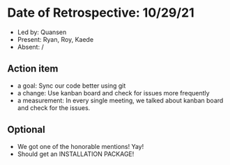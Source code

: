 # Date of Retrospective: 10/29/21

* Led by: Quansen
* Present: Ryan, Roy, Kaede
* Absent: /

## Action item

* a goal: Sync our code better using git
* a change: Use kanban board and check for issues more frequently
* a measurement: In every single meeting, we talked about kanban board and check for the issues. 

## Optional

* We got one of the honorable mentions! Yay!
* Should get an INSTALLATION PACKAGE!